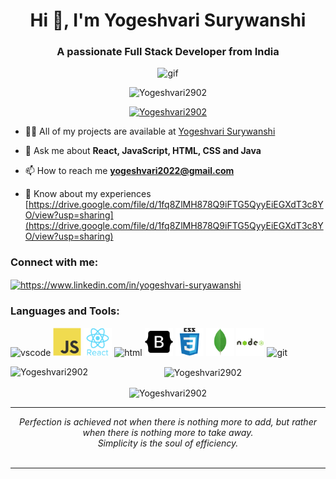 <h1 align="center">Hi 👋, I'm Yogeshvari Surywanshi</h1>
<h3 align="center">A passionate Full Stack Developer from India</h3>

<p align="center"><img  height="300px" width="400px" src="https://cdn.dribbble.com/users/17707/screenshots/2413754/rrr.gif" alt="gif"/></p>

<p align="center"> <img src="https://komarev.com/ghpvc/?username=Yogeshvari2902&label=Profile%20views&color=0e75b6&style=flat" alt="Yogeshvari2902" /> </p>

<p align="center"> <a href="https://github.com/ryo-ma/github-profile-trophy"><img src="https://github-profile-trophy.vercel.app/?username=Yogeshvari2902" alt="Yogeshvari2902" /></a> </p>


- 👨‍💻 All of my projects are available at [Yogeshvari Surywanshi](https://yogeshvari.netlify.app)

- 💬 Ask me about **React, JavaScript, HTML, CSS and Java**

- 📫 How to reach me **yogeshvari2022@gmail.com**

- 📄 Know about my experiences [https://drive.google.com/file/d/1fq8ZlMH878Q9iFTG5QyyEiEGXdT3c8YO/view?usp=sharing](https://drive.google.com/file/d/1fq8ZlMH878Q9iFTG5QyyEiEGXdT3c8YO/view?usp=sharing)

<h3 align="left">Connect with me:</h3>
<p align="left">
<a href="https://www.linkedin.com/in/yogeshvari-suryawanshi" target="blank"><img align="center" src="https://raw.githubusercontent.com/rahuldkjain/github-profile-readme-generator/master/src/images/icons/Social/linked-in-alt.svg" alt="https://www.linkedin.com/in/yogeshvari-suryawanshi" height="30" width="40" /></a>
</p>

<h3 align="left">Languages and Tools:</h3>
<p align="left">
<img src="https://cdn.jsdelivr.net/gh/devicons/devicon/icons/vscode/vscode-original.svg" alt="vscode" width="45" height="45"/>
<img src="https://raw.githubusercontent.com/devicons/devicon/master/icons/javascript/javascript-original.svg" alt="javascript" width="45" height="45" />
<img src="https://raw.githubusercontent.com/devicons/devicon/master/icons/react/react-original-wordmark.svg" alt="react" width="45" height="45" />
<img src="https://cdn.jsdelivr.net/gh/devicons/devicon/icons/html5/html5-original.svg" alt="html" width="45" height="45"/>
<img src="https://raw.githubusercontent.com/devicons/devicon/master/icons/bootstrap/bootstrap-plain.svg" alt="bootstrap" width="45" height="45" />
<img src="https://raw.githubusercontent.com/devicons/devicon/master/icons/css3/css3-original-wordmark.svg" alt="css3" width="45" height="45" />
<img src="https://raw.githubusercontent.com/devicons/devicon/master/icons/mongodb/mongodb-original.svg" alt="mongodb" width="45" height="45" />
<img src="https://raw.githubusercontent.com/devicons/devicon/master/icons/nodejs/nodejs-original-wordmark.svg" alt="nodejs" width="45" height="45" />
<img src="https://cdn.jsdelivr.net/gh/devicons/devicon/icons/git/git-original.svg" alt="git" width="45" height="45"/>
</p>


<p><img align="left" width="48%" src="https://github-readme-stats.vercel.app/api/top-langs?username=Yogeshvari2902&show_icons=true&locale=en&layout=compact" alt="Yogeshvari2902" /></p>

<p>&nbsp;<img align="center" width="48%" src="https://github-readme-stats.vercel.app/api?username=Yogeshvari2902&show_icons=true&locale=en" alt="Yogeshvari2902" /></p>

<p align="center"><img align="center" src="https://github-readme-streak-stats.herokuapp.com/?user=Yogeshvari2902&" alt="Yogeshvari2902" /></p>



<hr>
<p align="center">
   <i>Perfection is achieved not when there is nothing more to add, but rather when there is nothing more to take away.</i>
   <br>
   <i>Simplicity is the soul of efficiency.</i>
   <br>
<br>
</p>
<hr>
